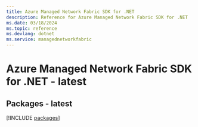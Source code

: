 ```yaml
---
title: Azure Managed Network Fabric SDK for .NET
description: Reference for Azure Managed Network Fabric SDK for .NET
ms.date: 03/18/2024
ms.topic: reference
ms.devlang: dotnet
ms.service: managednetworkfabric
---
```

# Azure Managed Network Fabric SDK for .NET - latest
## Packages - latest
[!INCLUDE [packages](managed-network-fabric-index.md)]